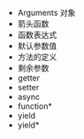 #

* Arguments 对象
* 箭头函数
* 函数表达式
* 默认参数值
* 方法的定义
* 剩余参数
* getter
* setter
* async
* function*
* yield
* yield*